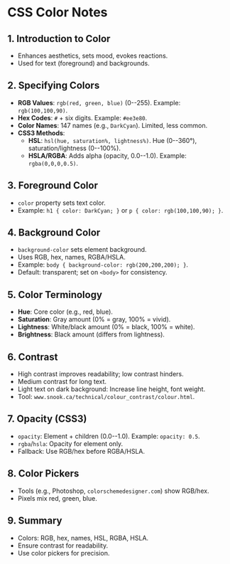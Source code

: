 CSS Color Notes
===============

1\. Introduction to Color
-------------------------

-   Enhances aesthetics, sets mood, evokes reactions.
-   Used for text (foreground) and backgrounds.

2\. Specifying Colors
---------------------

-   **RGB Values**: `rgb(red, green, blue)` (0--255). Example: `rgb(100,100,90)`.
-   **Hex Codes**: `#` + six digits. Example: `#ee3e80`.
-   **Color Names**: 147 names (e.g., `DarkCyan`). Limited, less common.
-   **CSS3 Methods**:
    -   **HSL**: `hsl(hue, saturation%, lightness%)`. Hue (0--360°), saturation/lightness (0--100%).
    -   **HSLA/RGBA**: Adds alpha (opacity, 0.0--1.0). Example: `rgba(0,0,0,0.5)`.

3\. Foreground Color
--------------------

-   `color` property sets text color.
-   Example: `h1 { color: DarkCyan; }` or `p { color: rgb(100,100,90); }`.

4\. Background Color
--------------------

-   `background-color` sets element background.
-   Uses RGB, hex, names, RGBA/HSLA.
-   Example: `body { background-color: rgb(200,200,200); }`.
-   Default: transparent; set on `<body>` for consistency.

5\. Color Terminology
---------------------

-   **Hue**: Core color (e.g., red, blue).
-   **Saturation**: Gray amount (0% = gray, 100% = vivid).
-   **Lightness**: White/black amount (0% = black, 100% = white).
-   **Brightness**: Black amount (differs from lightness).

6\. Contrast
------------

-   High contrast improves readability; low contrast hinders.
-   Medium contrast for long text.
-   Light text on dark background: Increase line height, font weight.
-   Tool: `www.snook.ca/technical/colour_contrast/colour.html`.

7\. Opacity (CSS3)
------------------

-   `opacity`: Element + children (0.0--1.0). Example: `opacity: 0.5`.
-   `rgba`/`hsla`: Opacity for element only.
-   Fallback: Use RGB/hex before RGBA/HSLA.

8\. Color Pickers
-----------------

-   Tools (e.g., Photoshop, `colorschemedesigner.com`) show RGB/hex.
-   Pixels mix red, green, blue.

9\. Summary
-----------

-   Colors: RGB, hex, names, HSL, RGBA, HSLA.
-   Ensure contrast for readability.
-   Use color pickers for precision.
